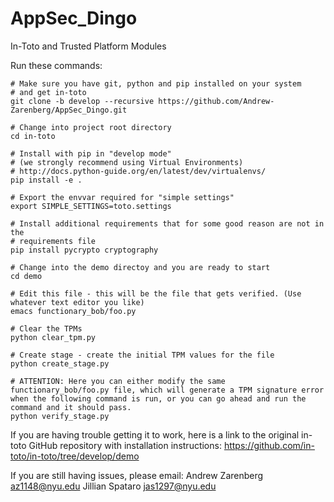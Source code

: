 # AppSec_Dingo
In-Toto and Trusted Platform Modules

Run these commands:
```
# Make sure you have git, python and pip installed on your system
# and get in-toto
git clone -b develop --recursive https://github.com/Andrew-Zarenberg/AppSec_Dingo.git

# Change into project root directory
cd in-toto

# Install with pip in "develop mode"
# (we strongly recommend using Virtual Environments)
# http://docs.python-guide.org/en/latest/dev/virtualenvs/
pip install -e .

# Export the envvar required for "simple settings"
export SIMPLE_SETTINGS=toto.settings

# Install additional requirements that for some good reason are not in the
# requirements file
pip install pycrypto cryptography

# Change into the demo directoy and you are ready to start
cd demo

# Edit this file - this will be the file that gets verified. (Use whatever text editor you like)
emacs functionary_bob/foo.py

# Clear the TPMs
python clear_tpm.py

# Create stage - create the initial TPM values for the file
python create_stage.py

# ATTENTION: Here you can either modify the same functionary_bob/foo.py file, which will generate a TPM signature error when the following command is run, or you can go ahead and run the command and it should pass.
python verify_stage.py
```

If you are having trouble getting it to work, here is a link to the original in-toto GitHub repository with installation instructions: https://github.com/in-toto/in-toto/tree/develop/demo

If you are still having issues, please email:
Andrew Zarenberg <az1148@nyu.edu>
Jillian Spataro <jas1297@nyu.edu>
